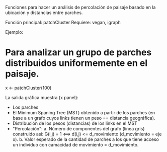 Funciones para hacer un análisis de percolación de paisaje basado en la ubicación y distancias entre parches.

Función principal: patchCluster
Requiere: vegan, igraph

Ejemplo:
# Para analizar un grupo de parches distribuidos uniformemente en el paisaje.
x <- patchCluster(100)

La salida gráfica muestra (x panel):
- Los parches
- El Minimum Spaning Tree (MST) obtenido a partir de los parches (en base a un grafo cuyos links tienen un
  peso == distancia geográfica).
- Distribución de los pesos (distancias) de los links en el MST
- "Percolación":
    a. Número de componentes del grafo (línea gris) construido así:
           G(i,j) = 1 <==> d(i,j) <= d_movimiento (d_movimiento = eje x).
    b. Valor esperado de la cantidad de parches a los que tiene acceso un individuo con camacidad de
       movimiento = d_movimiento.
